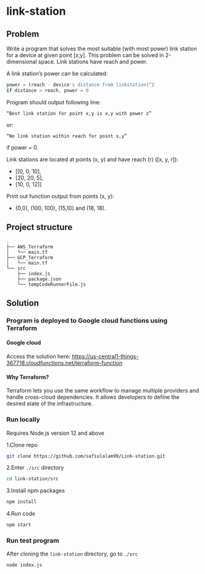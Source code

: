 # link-station
## Problem
Write a program that solves the most suitable (with most power) link station for a device at given point [x,y].
This problem can be solved in 2-dimensional space. Link stations have reach and power.

A link station’s power can be calculated:
```javascript
power = (reach - device's distance from linkstation)^2
if distance > reach, power = 0
```

Program should output following line:
```
“Best link station for point x,y is x,y with power z”
```
or:
```
“No link station within reach for point x,y”
```
if power = 0.

Link stations are located at points (x, y) and have reach (r) ([x, y, r]):
- [[0, 0, 10],
- [20, 20, 5],
- [10, 0, 12]]

Print out function output from points (x, y):
- (0,0), (100, 100), (15,10) and (18, 18).
## Project structure
```
.
├── AWS_Terraform
│   └── main.tf
├── GCP_Terraform
│   └── main.tf
└── src
    ├── index.js
    ├── package.json
    └── tempCodeRunnerFile.js
```

## Solution
### Program is deployed to Google cloud functions using Terraform
#### Google cloud
Access the solution here:
https://us-central1-things-367718.cloudfunctions.net/terraform-function

#### Why Terraform?
Terraform lets you use the same workflow to manage multiple providers and handle cross-cloud dependencies. 
It allows developers to define the desired state of the infrastructure.
### Run locally
Requires Node.js version 12 and above

1.Clone repo
```sh
git clone https://github.com/safiulalam99/Link-station.git
```
2.Enter `./src` directory 
```sh
cd link-station/src
```
3.Install npm packages
```sh
npm install
```
4.Run code
```sh
npm start
```

### Run test program
After cloning the `link-station` directory, go to `./src` 
```sh
node index.js
```
